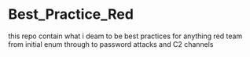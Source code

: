 # Best_Practice_Red
this repo contain what i deam to be best practices for anything red team from initial enum through to password attacks and C2 channels 
